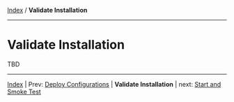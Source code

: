[Index](./index.md) / **Validate Installation**

------

Validate Installation
==========


TBD



------

[Index](./index.md)
|
Prev: [Deploy Configurations](./deploy-configs.md)
|
**Validate Installation**
|
next: [Start and Smoke Test](./start-and-smoke-test.md)